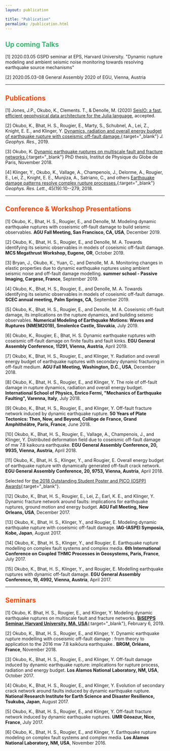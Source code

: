 ```yaml
---
layout: publication

title: "Publication"
permalink: /publication.html
---
```


## <font color="MediumSeaGreen">Up coming Talks</font>
[1] 2020.03.05 GSPD seminar at EPS, Harvard University. "Dynamic rupture modeling and ambient seismic noise monitoring towards resolving earthquake source mechanisms"

[2] 2020.05.03-08  General Assembly 2020 of EGU, Vienna, Austria

---
## <font color="OrangeRed">Publications</font>

[1] Jones, J.P., Okubo, K., Clements. T., & Denolle, M. (2020) [SeisIO: a fast, efficient geophysical data architecture for the Julia language](https://github.com/jpjones76/SeisIO.jl), accepted.


[2]	Okubo, K., Bhat, H. S., Rougier, E., Marty, S., Schubnel, A., Lei, Z., Knight, E. E., and Klinger, Y. [Dynamics, radiation and overall energy budget of earthquake rupture with coseismic off-fault damage.](https://doi.org/10.1029/2019JB017304){:target="_blank"} _J. Geophys. Res._, 2019.


[3]	Okubo, K. [Dynamic earthquake ruptures on multiscale fault and fracture networks.](https://hal.archives-ouvertes.fr/tel-02004905){:target="_blank"} PhD thesis, Institut de Physique du Globe de Paris, November 2018.


[4]	Klinger, Y., Okubo, K., Vallage, A., Champenois, J., Delorme, A., Rougier, E., Lei, Z., Knight, E. E., Munjiza, A., Satriano, C., and others [Earthquake damage patterns resolve complex rupture processes.](https://doi.org/10.1029/2018GL078842){:target="_blank"} _Geophys. Res. Lett._, 45(19):10--279, 2018.


---
## <font color="OrangeRed">Conference & Workshop Presentations</font>

[1] Okubo, K., Bhat, H. S., Rougier, E., and Denolle, M. Modeling dynamic earthquake ruptures with coseismic off-fault damage to build seismic observables. __AGU Fall Meeting, San Francisco, CA, USA__, December 2019.

[2]	Okubo, K., Bhat, H. S., Rougier, E., and Denolle, M. A. Towards identifying its seismic observables in models of coseismic off-fault damage. __MCS Megathrust Workshop, Eugene, OR__, October 2019.

[3]	Bryan, J., Okubo, K., Yuan, C., and Denolle, M. A. Monitoring changes in elastic properties due to dynamic earthquake ruptures using ambient seismic noise and off-fault damage modelling. __summer school - Passive Imaging, Cargese, France__, September 2019.

[4]	Okubo, K., Bhat, H. S., Rougier, E., and Denolle, M. A. Towards identifying its seismic observables in models of coseismic off-fault damage. __SCEC annual meeting, Palm Springs, CA__, September 2019.

[5]	Okubo, K., Bhat, H. S., Rougier, E., and Denolle, M. A. Coseismic off-fault damage, its implications on the rupture dynamics, and building seismic observables. __Numerical Modeling of Earthquake Motions: Waves and Ruptures (NMEM2019), Smolenlce Castle, Slovakia__, July 2019.

[6] Okubo, K., Rougier, E., Bhat, H. S. Dynamic earthquake ruptures with coseismic off-fault damage on finite
faults and fault kinks. __EGU General Assembly Conference, 11291, Vienna, Austria__, April 2019.

[7] Okubo, K., Bhat, H. S., Rougier, E., and Klinger, Y. Radiation and overall energy budget of earthquake ruptures with secondary dynamic fracturing in off-fault medium. __AGU Fall Meeting, Washington, D.C., USA__, December 2018.

[8] Okubo, K., Bhat, H. S., Rougier, E., and Klinger, Y. The role of off-fault damage in rupture dynamics, radiation and overall energy budget. __International School of Physics, Enrico Fermi, "Mechanics of Earthquake Faulting", Varenna, Italy__, July 2018.

[9] Okubo, K., Bhat, H. S., Rougier, E., and Klinger, Y. Off-fault fracture network induced by dynamic earthquake rupture. __50 Years of Plate Tectonics: Then, Now, and Beyond, Collège de France, Grand Amphithéâtre, Paris, France__, June 2018.

[10] Okubo, K., Bhat, H. S., Rougier, E., Vallage, A., Champenois, J., and Klinger, Y. Distributed deformation field due to coseismic off-fault damage of mw 7.8 kaikoura earthquake. __EGU General Assembly Conference, 20, 9935, Vienna, Austria__, April 2018.

[11] Okubo, K., Bhat, H. S., Klinger, Y., and Rougier, E. Overall energy budget of earthquake rupture with dynamically generated off-fault crack network. __EGU General Assembly Conference, 20, 9753, Vienna, Austria__, April 2018.

Selected for [the 2018 Outstanding Student Poster and PICO (OSPP) Awards](https://www.egu.eu/awards-medals/ospp-award/2018/kurama-okubo/){:target="_blank"}.

[12] Okubo, K., Bhat, H. S., Rougier, E., Lei, Z., Earl, K. E., and Klinger, Y. Dynamic fracture network around faults: implications for earthquake ruptures, ground motion and energy budget. __AGU Fall Meeting, New Orleans, USA__, December 2017.

[13] Okubo, K., Bhat, H. S., Klinger, Y., and Rougier, E. Modeling dynamic earthquake rupture with coseismic off-fault damage. __IAG-IASPEI Symposia, Kobe, Japan__, August 2017.

[14] Okubo, K., Bhat, H. S., Klinger, Y., and Rougier, E. Earthquake rupture modelling on complex fault systems and complex media. __6th International Conference on Coupled THMC Processes in Geosystems, Paris, France__, July 2017.

[15] Okubo, K., Bhat, H. S., Klinger, Y., and Rougier, E. Modelling earthquake ruptures with dynamic off-fault damage. __EGU General Assembly Conference, 19, 4992, Vienna, Austria__, April 2017.


---
##  <font color="OrangeRed">Seminars</font>

[1]	Okubo, K.  Bhat, H. S., Rougier, E., and Klinger, Y. Modeling dynamic earthquake ruptures on multiscale fault and fracture networks. [__BiSEPPS Seminar, Harvard University, MA, USA__](https://eps.harvard.edu/event/kurama-okubo){:target="_blank"}, February 6, 2019.

[2] Okubo, K., Bhat, H. S., Rougier, E., and Klinger, Y. Dynamic earthquake rupture modelling with coseismic off-fault damage : from theory to application to the 2016 mw 7.8 kaikōura earthquake.. __BRGM, Orléans, France__, November 2018.

[3] Okubo, K., Bhat, H. S., Rougier, E., and Klinger, Y. Off-fault damage induced by dynamic earthquake rupture: implications for rupture process, radiation and energy budget. __Los Alamos National Laboratory, NM, USA__, October 2017.

[4] Okubo, K., Bhat, H. S., Rougier, E., and Klinger, Y. Evolution of secondary crack network around faults induced by dynamic earthquake rupture. __National Research Institute for Earth Science and Disaster Resilience, Tsukuba, Japan__, August 2017.

[5] Okubo, K., Bhat, H. S., Rougier, E., and Klinger, Y. Off-fault fracture network induced by dynamic earthquake ruptures. __UMR Géoazur, Nice, France__, July 2017.

[6] Okubo, K., Bhat, H. S., Rougier, E., and Klinger, Y. Earthquake rupture modeling on complex fault systems and complex media. __Los Alamos National Laboratory, NM, USA__, November 2016.
